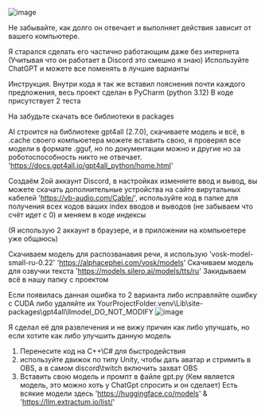 ![image](https://github.com/user-attachments/assets/09ee1fa8-319d-49e0-b1fd-ce2a5aae665f)

Не забывайте, как долго он отвечает и выполняет действия зависит от вашего компьютере.

Я старался сделать его частично работающим даже без интернета (Учитывая что он работает в Discord это смешно я знаю)
Используйте ChatGPT и можете все поменять в лучшие варианты

Инструкция. Внутри кода я так же вставил пояснения почти каждого предложения, весь проект сделан в PyCharm (python 3.12)
В коде присутствует 2 теста

На забудьте скачать все библиотеки в packages

AI строится на библиотеке gpt4all (2.7.0), скачиваете модель и всё, в .cache своего компьюетера можете вставить свою, я проверял все модели в формате .gguf, но по документации можно и другие но за роботоспособность никто не отвечает. 'https://docs.gpt4all.io/gpt4all_python/home.html'

Создаём 2ой аккаунт Discord, в настройках изменяете ввод и вывод, вы можете скачать дополнительные устройства на сайте вирутальных кабелей
'https://vb-audio.com/Cable/', используйте код в папке для получения всех кодов ваших index вводов и выводов (не забываем что счёт идет с 0) и меняем в коде индексы

(Я использую 2 аккаунт в браузере, и в приложении на компьюетере уже общаюсь)

Скачиваем модель для распозванавия речи, я использую 'vosk-model-small-ru-0.22' 'https://alphacephei.com/vosk/models'
Скачиваем модель для озвучки текста 'https://models.silero.ai/models/tts/ru'
Закидываем всё в нашу папку с проектом

Если появилась данная ошибка то 2 варианта либо исправляйте ошибку с CUDA либо удаляйте их 
YourProjectFolder\.venv\Lib\site-packages\gpt4all\llmodel_DO_NOT_MODIFY
![image](https://github.com/user-attachments/assets/b694921c-1524-461e-b6f7-c25b6ac435aa)

Я сделал её для развлечения и не вижу причин как либо улучшать, но
если хотите как либо улучшить данную модель 
1) Перенесите код на C++\C# для быстродействия
2) используйте движок по типу Unity, чтобы дать аватар и стримить в OBS, а в самом discord\twitch включить захват OBS
3) Вставить свою модель и промпт в файле gpt.py (Кем является модель, это можно хоть у ChatGpt спросить и он сделает)
Есть всякие модели здесь 'https://huggingface.co/models' & 'https://llm.extractum.io/list/'
